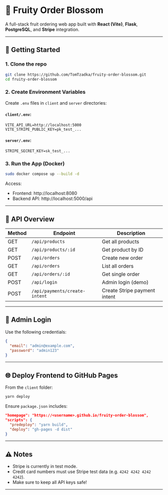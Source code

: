 
# 🍓 Fruity Order Blossom

A full-stack fruit ordering web app built with **React (Vite)**, **Flask**, **PostgreSQL**, and **Stripe** integration.

---

## 🚀 Getting Started

### 1. Clone the repo

```bash
git clone https://github.com/TomTzadka/fruity-order-blossom.git
cd fruity-order-blossom
```

### 2. Create Environment Variables

Create `.env` files in `client` and `server` directories:

#### `client/.env`:
```
VITE_API_URL=http://localhost:5000
VITE_STRIPE_PUBLIC_KEY=pk_test_...
```

#### `server/.env`:
```
STRIPE_SECRET_KEY=sk_test_...
```

### 3. Run the App (Docker)

```bash
sudo docker compose up --build -d
```

Access:
- Frontend: http://localhost:8080
- Backend API: http://localhost:5000/api

---

## 🧪 API Overview

| Method | Endpoint               | Description                  |
|--------|------------------------|------------------------------|
| GET    | `/api/products`        | Get all products             |
| GET    | `/api/products/:id`    | Get product by ID            |
| POST   | `/api/orders`          | Create new order             |
| GET    | `/api/orders`          | List all orders              |
| GET    | `/api/orders/:id`      | Get single order             |
| POST   | `/api/login`           | Admin login (demo)           |
| POST   | `/api/payments/create-intent` | Create Stripe payment intent |

---

## 🧾 Admin Login

Use the following credentials:
```json
{
  "email": "admin@example.com",
  "password": "admin123"
}
```

---

## 🌐 Deploy Frontend to GitHub Pages

From the `client` folder:

```bash
yarn deploy
```

Ensure `package.json` includes:

```json
"homepage": "https://<username>.github.io/fruity-order-blossom",
"scripts": {
  "predeploy": "yarn build",
  "deploy": "gh-pages -d dist"
}
```

---

## ⚠️ Notes

- Stripe is currently in test mode.
- Credit card numbers must use Stripe test data (e.g. `4242 4242 4242 4242`).
- Make sure to keep all API keys safe!

---